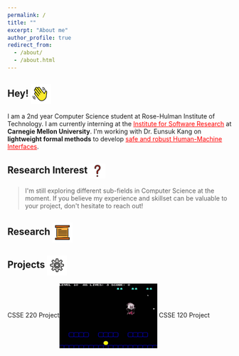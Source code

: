 ```yaml
---
permalink: /
title: ""
excerpt: "About me"
author_profile: true
redirect_from: 
  - /about/
  - /about.html
---
```

## Hey! 	<img src = "images/wavinghand.png" width = "45" height = "45" style="vertical-align:middle">

I am a 2nd year Computer Science student at Rose-Hulman Institute of Technology. I am currently interning at the <a href="https://www.cmu.edu/scs/isr/reuse/index.html" style="color:red">Institute for Software Research</a> at **Carnegie Mellon University**.
I'm working with Dr. Eunsuk Kang on **lightweight formal methods** to develop <a href="https://www.nsf.gov/awardsearch/showAward?AWD_ID=1918140&HistoricalAwards=false" style="color:red">safe and robust Human-Machine Interfaces</a>.

## Research Interest <img src = "images/questionmark.png" width = "35" height = "35" style="vertical-align:middle">

>I'm still exploring different sub-fields in Computer Science at the moment. If you believe my experience and skillset can be valuable to your project, don't hesitate to reach out!

## Research <img src = "images/scroll.png" width = "45" height = "45" style="vertical-align:middle">


## Projects <img src = "images/gear.png" width = "45" height = "45" style="vertical-align:middle">

CSSE 220 Project<img src = "images/pacjoust.gif" width = "220" height = "145" style="vertical-align:middle">
CSSE 120 Project

